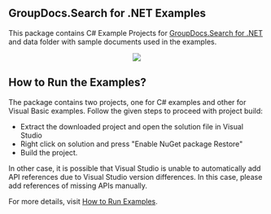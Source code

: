 ## GroupDocs.Search for .NET Examples

This package contains C# Example Projects for [GroupDocs.Search for .NET](#) and data folder with sample documents used in the examples.

<p align="center">
  <a title="Download complete GroupDocs.Search for .NET Example source code" href="https://codeload.github.com/groupdocs-search/GroupDocs.Search-for-.NET/zip/master">
	<img src="https://raw.github.com/AsposeExamples/java-examples-dashboard/master/images/downloadZip-Button-Large.png" />
  </a>
</p>

## How to Run the Examples?

The package contains two projects, one for C# examples and other for Visual Basic examples. Follow the given steps to proceed with project build:
* Extract the downloaded project and open the solution file in Visual Studio
* Right click on solution and press "Enable NuGet package Restore"
* Build the project.

In other case, it is possible that Visual Studio is unable to automatically add API references due to Visual Studio version differences. In this case, please add references of missing APIs manually.

For more details, visit  [How to Run Examples](http://www.groupdocs.com/docs/display/searchnet/How+to+Run+Examples).
